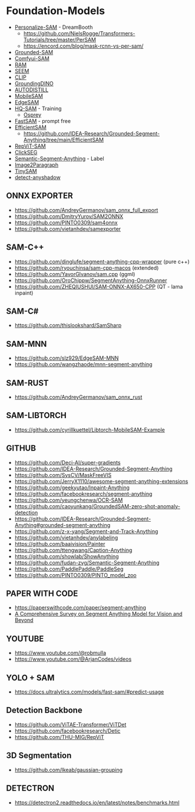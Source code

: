 # Foundation-Models

- [Personalize-SAM](https://github.com/ZrrSkywalker/Personalize-SAM) - DreamBooth
  - https://github.com/NielsRogge/Transformers-Tutorials/tree/master/PerSAM
  - https://encord.com/blog/mask-rcnn-vs-per-sam/
- [Grounded-SAM](https://github.com/IDEA-Research/Grounded-Segment-Anything)
- [Comfyui-SAM](https://github.com/storyicon/comfyui_segment_anything)
- [RAM](https://github.com/xinyu1205/recognize-anything/tree/main)
- [SEEM](https://github.com/UX-Decoder/Segment-Everything-Everywhere-All-At-Once)
- [CLIP](https://github.com/OpenAI/CLIP)
- [GroundingDINO](https://github.com/IDEA-Research/GroundingDINO)
- [AUTODISTILL](https://github.com/autodistill/autodistill)
- [MobileSAM](https://github.com/ChaoningZhang/MobileSAM)
- [EdgeSAM](https://github.com/chongzhou96/EdgeSAM)
- [HQ-SAM](https://github.com/SysCV/sam-hq) - Training
  - [Osprey](https://github.com/CircleRadon/Osprey) 
- [FastSAM](https://github.com/CASIA-IVA-Lab/FastSAM) - prompt free
- [EfficientSAM](https://github.com/yformer/EfficientSAM)
  - https://github.com/IDEA-Research/Grounded-Segment-Anything/tree/main/EfficientSAM
- [RepViT-SAM](https://github.com/THU-MIG/RepViT)
- [ClickSEG](https://github.com/XavierCHEN34/ClickSEG/)
- [Semantic-Segment-Anything](https://github.com/fudan-zvg/Semantic-Segment-Anything) - Label
- [Image2Paragraph](https://github.com/showlab/Image2Paragraph)
- [TinySAM](https://github.com/xinghaochen/TinySAM)
- [detect-anyshadow](https://github.com/harrytea/detect-anyshadow)

## ONNX EXPORTER
- https://github.com/AndreyGermanov/sam_onnx_full_export
- https://github.com/DmitryYurov/SAM2ONNX
- https://github.com/PINTO0309/sam4onnx
- https://github.com/vietanhdev/samexporter

## SAM-C++
- https://github.com/dinglufe/segment-anything-cpp-wrapper (pure c++)
- https://github.com/ryouchinsa/sam-cpp-macos (extended)
- https://github.com/YavorGIvanov/sam.cpp (ggml)
- https://github.com/OroChippw/SegmentAnything-OnnxRunner
- https://github.com/ZHEQIUSHUI/SAM-ONNX-AX650-CPP (QT - lama inpaint)

## SAM-C#
- https://github.com/thislookshard/SamSharp

## SAM-MNN
- https://github.com/slz929/EdgeSAM-MNN
- https://github.com/wangzhaode/mnn-segment-anything

## SAM-RUST
- https://github.com/AndreyGermanov/sam_onnx_rust

## SAM-LIBTORCH
- https://github.com/cyrillkuettel/Libtorch-MobileSAM-Example
  
## GITHUB

- https://github.com/Deci-AI/super-gradients
- https://github.com/IDEA-Research/Grounded-Segment-Anything
- https://github.com/SysCV/MaskFreeVIS
- https://github.com/JerryX1110/awesome-segment-anything-extensions
- https://github.com/geekyutao/Inpaint-Anything
- https://github.com/facebookresearch/segment-anything
- https://github.com/yeungchenwa/OCR-SAM
- https://github.com/caoyunkang/GroundedSAM-zero-shot-anomaly-detection
- https://github.com/IDEA-Research/Grounded-Segment-Anything#grounded-segment-anything
- https://github.com/z-x-yang/Segment-and-Track-Anything
- https://github.com/vietanhdev/anylabeling
- https://github.com/baaivision/Painter
- https://github.com/ttengwang/Caption-Anything
- https://github.com/showlab/ShowAnything
- https://github.com/fudan-zvg/Semantic-Segment-Anything
- https://github.com/PaddlePaddle/PaddleSeg
- https://github.com/PINTO0309/PINTO_model_zoo

## PAPER WITH CODE

- https://paperswithcode.com/paper/segment-anything
- [A Comprehensive Survey on Segment Anything Model for Vision and Beyond](https://arxiv.org/pdf/2305.08196.pdf)

## YOUTUBE

- https://www.youtube.com/@robmulla
- https://www.youtube.com/@ArjanCodes/videos

## YOLO + SAM

- https://docs.ultralytics.com/models/fast-sam/#predict-usage

## Detection Backbone

- https://github.com/ViTAE-Transformer/ViTDet
- https://github.com/facebookresearch/Detic
- https://github.com/THU-MIG/RepViT

## 3D Segmentation

- https://github.com/lkeab/gaussian-grouping

## DETECTRON

- https://detectron2.readthedocs.io/en/latest/notes/benchmarks.html







